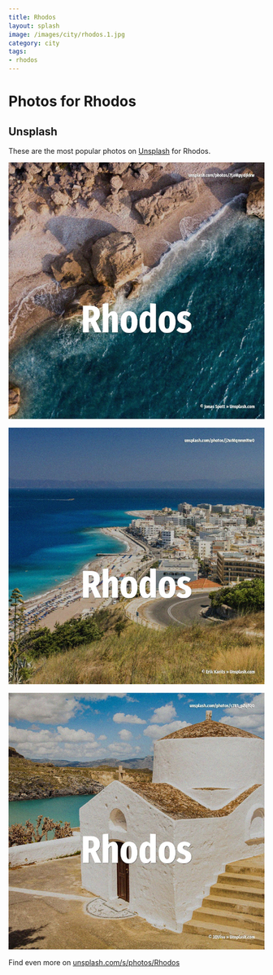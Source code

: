 ```yaml
---
title: Rhodos
layout: splash
image: /images/city/rhodos.1.jpg
category: city
tags:
- rhodos
---
```

# Photos for Rhodos

## Unsplash

These are the most popular photos on [Unsplash](https://unsplash.com) for Rhodos.

![Rhodos](/images/city/rhodos.1.jpg)

![Rhodos](/images/city/rhodos.2.jpg)

![Rhodos](/images/city/rhodos.3.jpg)

Find even more on [unsplash.com/s/photos/Rhodos](https://unsplash.com/s/photos/Rhodos)